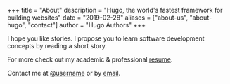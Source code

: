 +++
title = "About"
description = "Hugo, the world's fastest framework for building websites"
date = "2019-02-28"
aliases = ["about-us", "about-hugo", "contact"]
author = "Hugo Authors"
+++

I hope you like stories.
I propose you to learn software development concepts by reading a short story.

For more check out my academic & professional [resume].

Contact me at [@username] or by [email].



[projects]: /projects
[resume]: https://www.linkedin.com/in/aboudou-samadou-sare-5b267a62/
[@username]: https://twitter.com/SamadouSare
[email]: mailto:aboudou.samadou.sare@gmail.com